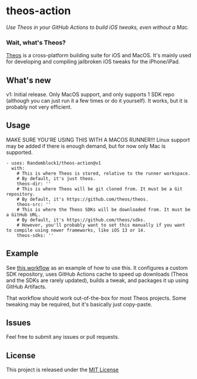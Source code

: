 # theos-action
_Use Theos in your GitHub Actions to build iOS tweaks, even without a Mac._

### Wait, what's Theos?
[Theos](https://github.com/theos/theos) is a cross-platform building suite for iOS and MacOS. It's mainly used for developing and compiling jailbroken iOS tweaks for the iPhone/iPad.

## What's new
v1: Initial release. Only MacOS support, and only supports 1 SDK repo (although you can just run it a few times or do it yourself). It works, but it is probably not very efficient.

## Usage
MAKE SURE YOU'RE USING THIS WITH A MACOS RUNNER!!! Linux support may be added if there is enough demand, but for now only Mac is supported.

```
- uses: Randomblock1/theos-action@v1
  with:
    # This is where Theos is stored, relative to the runner workspace.
    # By default, it's just theos.
    theos-dir: ''
    # This is where Theos will be git cloned from. It must be a Git repository.
    # By default, it's https://github.com/theos/theos.
    theos-src: ''
    # This is where the Theos SDKs will be downloaded from. It must be a GitHub URL.
    # By default, it's https://github.com/theos/sdks.
    # However, you'll probably want to set this manually if you want to compile using newer frameworks, like iOS 13 or 14.
    theos-sdks: ''
```

## Example
See [this workflow](https://github.com/Randomblock1/FleetsBGone/blob/master/.github/workflows/build.yml) as an example of how to use this. It configures a custom SDK repository, uses GitHub Actions cache to speed up downloads (Theos and the SDKs are rarely updated), builds a tweak, and packages it up using GitHub Artifacts.

That workflow should work out-of-the-box for most Theos projects. Some tweaking may be required, but it's basically just copy-paste.

## Issues
Feel free to submit any issues or pull requests.

## License
This project is released under the [MIT License](LICENSE)
